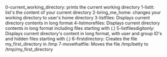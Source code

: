 0-current_working_directory: prints the current working directory
1-listit: list's the content of your current directory
2-bring_me_home: changes your working directory to user's home directory
3-listfiles: Displays current directory contents in long format
4-listmorefiles: Displays current directory contents in long format including files starting with (.)
5-listfilesdigitonly: Displays current directory's content in long format, with user and group ID's and hidden files starting with (.)
6-firstdirectory: Creates the file my_first_directory in /tmp
7-movethatfile: Moves the file /tmp/betty to /tmp/my_first_directory
